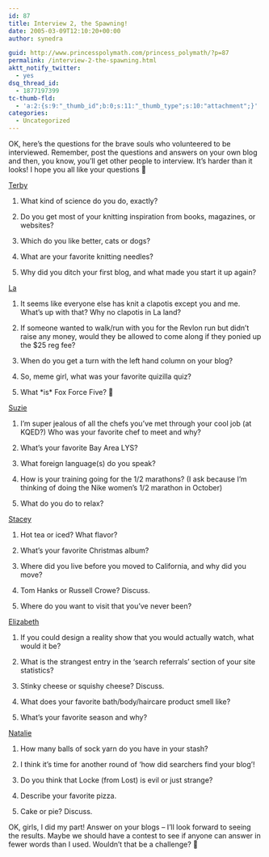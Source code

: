 ```yaml
---
id: 87
title: Interview 2, the Spawning!
date: 2005-03-09T12:10:20+00:00
author: synedra

guid: http://www.princesspolymath.com/princess_polymath/?p=87
permalink: /interview-2-the-spawning.html
aktt_notify_twitter:
  - yes
dsq_thread_id:
  - 1877197399
tc-thumb-fld:
  - 'a:2:{s:9:"_thumb_id";b:0;s:11:"_thumb_type";s:10:"attachment";}'
categories:
  - Uncategorized
---
```

OK, here&#8217;s the questions for the brave souls who volunteered to be interviewed. Remember, post the questions and answers on your own blog and then, you know, you&#8217;ll get other people to interview. It&#8217;s harder than it looks! I hope you all like your questions 🙂
  
[Terby](http://terbyknits.blogspot.com/)
  
1. What kind of science do you do, exactly?
  
2. Do you get most of your knitting inspiration from books, magazines, or websites?
  
3. Which do you like better, cats or dogs?
  
4. What are your favorite knitting needles?
  
5. Why did you ditch your first blog, and what made you start it up again?
  
[La](http://www.knottygirls.com/jenlablog/)
  
1. It seems like everyone else has knit a clapotis except you and me. What&#8217;s up with that? Why no clapotis in La land?
  
2. If someone wanted to walk/run with you for the Revlon run but didn&#8217;t raise any money, would they be allowed to come along if they ponied up the $25 reg fee?
  
3. When do you get a turn with the left hand column on your blog?
  
4. So, meme girl, what was your favorite quizilla quiz?
  
5. What \*is\* Fox Force Five? 🙂
  
[Suzie](http://purlygates.blogspot.com/)
  
1. I&#8217;m super jealous of all the chefs you&#8217;ve met through your cool job (at KQED?) Who was your favorite chef to meet and why?
  
2. What&#8217;s your favorite Bay Area LYS?
  
3. What foreign language(s) do you speak?
  
4. How is your training going for the 1/2 marathons? (I ask because I&#8217;m thinking of doing the Nike women&#8217;s 1/2 marathon in October)
  
5. What do you do to relax?
  
[Stacey](http://staceyscornercafe.blogspot.com)
  
1. Hot tea or iced? What flavor?
  
2. What&#8217;s your favorite Christmas album?
  
3. Where did you live before you moved to California, and why did you move?
  
4. Tom Hanks or Russell Crowe? Discuss.
  
5. Where do you want to visit that you&#8217;ve never been?
  
[Elizabeth](http://www.threeolivemartini.blogspot.com/)
  
1. If you could design a reality show that you would actually watch, what would it be?
  
2. What is the strangest entry in the &#8216;search referrals&#8217; section of your site statistics?
  
3. Stinky cheese or squishy cheese? Discuss.
  
4. What does your favorite bath/body/haircare product smell like?
  
5. What&#8217;s your favorite season and why?
  
[Natalie](http://knitting.xaviermusketeer.com/)
  
1. How many balls of sock yarn do you have in your stash?
  
2. I think it&#8217;s time for another round of &#8216;how did searchers find your blog&#8217;!
  
3. Do you think that Locke (from Lost) is evil or just strange?
  
4. Describe your favorite pizza.
  
5. Cake or pie? Discuss.
  
OK, girls, I did my part! Answer on your blogs &#8211; I&#8217;ll look forward to seeing the results. Maybe we should have a contest to see if anyone can answer in fewer words than I used. Wouldn&#8217;t that be a challenge? 🙂